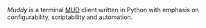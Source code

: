 *Muddy* is a terminal [MUD](https://en.wikipedia.org/wiki/MUD) client written in Python with emphasis on configurability, scriptability and automation.